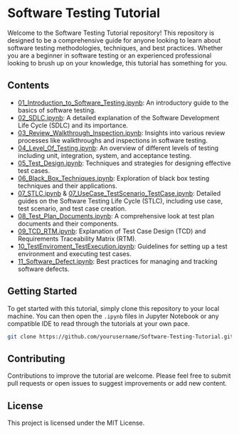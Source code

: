 # Software Testing Tutorial

Welcome to the Software Testing Tutorial repository! This repository is designed to be a comprehensive guide for anyone looking to learn about software testing methodologies, techniques, and best practices. Whether you are a beginner in software testing or an experienced professional looking to brush up on your knowledge, this tutorial has something for you.

## Contents

- [01_Introduction_to_Software_Testing.ipynb](01_Introduction_to_Software_Testing.ipynb): An introductory guide to the basics of software testing.
- [02_SDLC.ipynb](02_SDLC.ipynb): A detailed explanation of the Software Development Life Cycle (SDLC) and its importance.
- [03_Review_Walkthrough_Inspection.ipynb](03_Review_Walkthrough_Inspection.ipynb): Insights into various review processes like walkthroughs and inspections in software testing.
- [04_Level_Of_Testing.ipynb](04_Level_Of_Testing.ipynb): An overview of different levels of testing including unit, integration, system, and acceptance testing.
- [05_Test_Design.ipynb](05_Test_Design.ipynb): Techniques and strategies for designing effective test cases.
- [06_Black_Box_Techniques.ipynb](06_Black_Box_Techniques.ipynb): Exploration of black box testing techniques and their applications.
- [07_STLC.ipynb](07_STLC.ipynb) & [07_UseCase_TestScenario_TestCase.ipynb](07_UseCase_TestScenario_TestCase.ipynb): Detailed guides on the Software Testing Life Cycle (STLC), including use case, test scenario, and test case creation.
- [08_Test_Plan_Documents.ipynb](08_Test_Plan_Documents.ipynb): A comprehensive look at test plan documents and their components.
- [09_TCD_RTM.ipynb](09_TCD_RTM.ipynb): Explanation of Test Case Design (TCD) and Requirements Traceability Matrix (RTM).
- [10_TestEnviroment_TestExecution.ipynb](10_TestEnviroment_TestExecution.ipynb): Guidelines for setting up a test environment and executing test cases.
- [11_Software_Defect.ipynb](11_Software_Defect.ipynb): Best practices for managing and tracking software defects.

## Getting Started

To get started with this tutorial, simply clone this repository to your local machine. You can then open the `.ipynb` files in Jupyter Notebook or any compatible IDE to read through the tutorials at your own pace.

```sh
git clone https://github.com/yourusername/Software-Testing-Tutorial.git
```

## Contributing

Contributions to improve the tutorial are welcome. Please feel free to submit pull requests or open issues to suggest improvements or add new content.

## License

This project is licensed under the MIT License.
